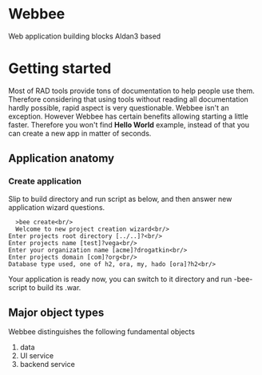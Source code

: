 # Webbee
Web application building blocks Aldan3 based

# Getting started
Most of RAD tools provide tons of documentation to help people use them. Therefore considering that using tools without reading all documentation hardly possible, rapid aspect is very questionable. Webbee isn't an exception. However Webbee has certain benefits allowing starting a little faster. Therefore you won't find __Hello World__ example, instead of that you can create a new app in matter of seconds.

## Application anatomy


### Create application
Slip to build directory and run script as below, and then answer new application wizard questions. 

~~~
  >bee create<br/>
  Welcome to new project creation wizard<br/>
Enter projects root directory [../..]?<br/>
Enter projects name [test]?vega<br/>
Enter your organization name [acme]?drogatkin<br/>
Enter projects domain [com]?org<br/>
Database type used, one of h2, ora, my, hado [ora]?h2<br/>
~~~

Your application is ready now, you can switch to it directory and run -bee- script to build its .war. 

## Major object types
Webbee distinguishes the following fundamental objects
1. data
2. UI service
3. backend service
